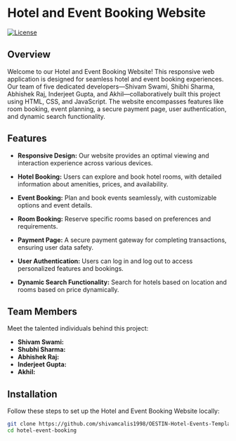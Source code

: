 # Hotel and Event Booking Website

[![License](https://img.shields.io/badge/license-MIT-blue.svg)](LICENSE)

## Overview

Welcome to our Hotel and Event Booking Website! This responsive web application is designed for seamless hotel and event booking experiences. Our team of five dedicated developers—Shivam Swami, Shibhi Sharma, Abhishek Raj, Inderjeet Gupta, and Akhil—collaboratively built this project using HTML, CSS, and JavaScript. The website encompasses features like room booking, event planning, a secure payment page, user authentication, and dynamic search functionality.

## Features

- **Responsive Design:** Our website provides an optimal viewing and interaction experience across various devices.

- **Hotel Booking:** Users can explore and book hotel rooms, with detailed information about amenities, prices, and availability.

- **Event Booking:** Plan and book events seamlessly, with customizable options and event details.

- **Room Booking:** Reserve specific rooms based on preferences and requirements.

- **Payment Page:** A secure payment gateway for completing transactions, ensuring user data safety.

- **User Authentication:** Users can log in and log out to access personalized features and bookings.

- **Dynamic Search Functionality:** Search for hotels based on location and rooms based on price dynamically.

## Team Members

Meet the talented individuals behind this project:

- **Shivam Swami:** 
- **Shubhi Sharma:** 
- **Abhishek Raj:** 
- **Inderjeet Gupta:** 
- **Akhil:**

## Installation

Follow these steps to set up the Hotel and Event Booking Website locally:

```bash
git clone https://github.com/shivamcalis1998/OESTIN-Hotel-Events-Template.git
cd hotel-event-booking
